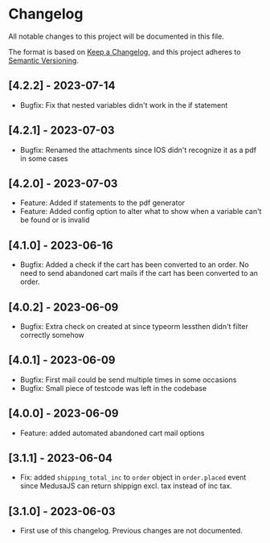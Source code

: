 # Changelog

All notable changes to this project will be documented in this file.

The format is based on [Keep a Changelog](https://keepachangelog.com/en/1.0.0/),
and this project adheres to [Semantic Versioning](https://semver.org/spec/v2.0.0.html).

## [4.2.2] - 2023-07-14

- Bugfix: Fix that nested variables didn't work in the if statement

## [4.2.1] - 2023-07-03

- Bugfix: Renamed the attachments since IOS didn't recognize it as a pdf in some cases

## [4.2.0] - 2023-07-03

- Feature: Added if statements to the pdf generator
- Feature: Added config option to alter what to show when a variable can't be found or is invalid

## [4.1.0] - 2023-06-16

- Bugfix: Added a check if the cart has been converted to an order. No need to send abandoned cart mails if the cart has been converted to an order.

## [4.0.2] - 2023-06-09

- Bugfix: Extra check on created at since typeorm lessthen didn't filter correctly somehow

## [4.0.1] - 2023-06-09

- Bugfix: First mail could be send multiple times in some occasions
- Bugfix: Small piece of testcode was left in the codebase

## [4.0.0] - 2023-06-09

- Feature: added automated abandoned cart mail options

## [3.1.1] - 2023-06-04

- Fix: added `shipping_total_inc` to `order` object in `order.placed` event since MedusaJS can return shippign excl. tax instead of inc tax.

## [3.1.0] - 2023-06-03

- First use of this changelog. Previous changes are not documented.

